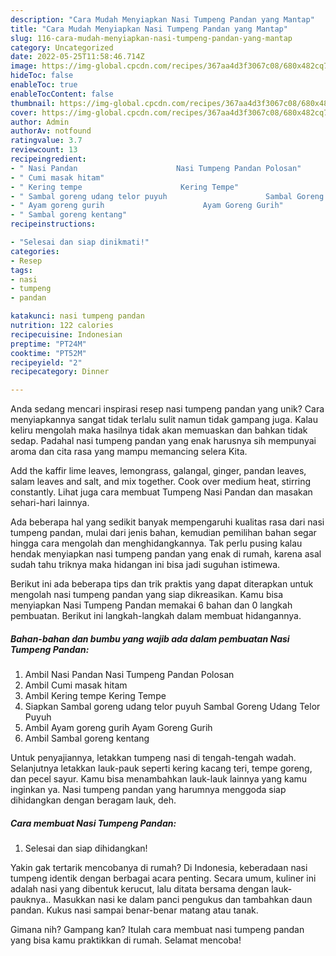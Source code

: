 ```yaml
---
description: "Cara Mudah Menyiapkan Nasi Tumpeng Pandan yang Mantap"
title: "Cara Mudah Menyiapkan Nasi Tumpeng Pandan yang Mantap"
slug: 116-cara-mudah-menyiapkan-nasi-tumpeng-pandan-yang-mantap
category: Uncategorized
date: 2022-05-25T11:58:46.714Z
image: https://img-global.cpcdn.com/recipes/367aa4d3f3067c08/680x482cq70/nasi-tumpeng-pandan-foto-resep-utama.jpg
hideToc: false
enableToc: true
enableTocContent: false
thumbnail: https://img-global.cpcdn.com/recipes/367aa4d3f3067c08/680x482cq70/nasi-tumpeng-pandan-foto-resep-utama.jpg
cover: https://img-global.cpcdn.com/recipes/367aa4d3f3067c08/680x482cq70/nasi-tumpeng-pandan-foto-resep-utama.jpg
author: Admin
authorAv: notfound
ratingvalue: 3.7
reviewcount: 13
recipeingredient:
- " Nasi Pandan                      Nasi Tumpeng Pandan Polosan"
- " Cumi masak hitam"
- " Kering tempe                      Kering Tempe"
- " Sambal goreng udang telor puyuh                      Sambal Goreng Udang Telor Puyuh"
- " Ayam goreng gurih                      Ayam Goreng Gurih"
- " Sambal goreng kentang"
recipeinstructions:

- "Selesai dan siap dinikmati!"
categories:
- Resep
tags:
- nasi
- tumpeng
- pandan

katakunci: nasi tumpeng pandan 
nutrition: 122 calories
recipecuisine: Indonesian
preptime: "PT24M"
cooktime: "PT52M"
recipeyield: "2"
recipecategory: Dinner

---
```





Anda sedang mencari inspirasi resep nasi tumpeng pandan yang unik? Cara menyiapkannya sangat tidak terlalu sulit namun tidak gampang juga. Kalau keliru mengolah maka hasilnya tidak akan memuaskan dan bahkan tidak sedap. Padahal nasi tumpeng pandan yang enak harusnya sih mempunyai aroma dan cita rasa yang mampu memancing selera Kita.





Add the kaffir lime leaves, lemongrass, galangal, ginger, pandan leaves, salam leaves and salt, and mix together. Cook over medium heat, stirring constantly. Lihat juga cara membuat Tumpeng Nasi Pandan dan masakan sehari-hari lainnya.

Ada beberapa hal yang sedikit banyak mempengaruhi kualitas rasa dari nasi tumpeng pandan, mulai dari jenis bahan, kemudian pemilihan bahan segar hingga cara mengolah dan menghidangkannya. Tak perlu pusing kalau hendak menyiapkan nasi tumpeng pandan yang enak di rumah, karena asal sudah tahu triknya maka hidangan ini bisa jadi suguhan istimewa.






Berikut ini ada beberapa tips dan trik praktis yang dapat diterapkan untuk mengolah nasi tumpeng pandan yang siap dikreasikan. Kamu bisa menyiapkan Nasi Tumpeng Pandan memakai 6 bahan dan 0 langkah pembuatan. Berikut ini langkah-langkah dalam membuat hidangannya.

<!--inarticleads1-->

##### Bahan-bahan dan bumbu yang wajib ada dalam pembuatan Nasi Tumpeng Pandan:

1. Ambil  Nasi Pandan                      Nasi Tumpeng Pandan Polosan
1. Ambil  Cumi masak hitam
1. Ambil  Kering tempe                      Kering Tempe
1. Siapkan  Sambal goreng udang telor puyuh                      Sambal Goreng Udang Telor Puyuh
1. Ambil  Ayam goreng gurih                      Ayam Goreng Gurih
1. Ambil  Sambal goreng kentang


Untuk penyajiannya, letakkan tumpeng nasi di tengah-tengah wadah. Selanjutnya letakkan lauk-pauk seperti kering kacang teri, tempe goreng, dan pecel sayur. Kamu bisa menambahkan lauk-lauk lainnya yang kamu inginkan ya. Nasi tumpeng pandan yang harumnya menggoda siap dihidangkan dengan beragam lauk, deh. 

<!--inarticleads2-->

##### Cara membuat Nasi Tumpeng Pandan:


1. Selesai dan siap dihidangkan!

Yakin gak tertarik mencobanya di rumah? Di Indonesia, keberadaan nasi tumpeng identik dengan berbagai acara penting. Secara umum, kuliner ini adalah nasi yang dibentuk kerucut, lalu ditata bersama dengan lauk-pauknya.. Masukkan nasi ke dalam panci pengukus dan tambahkan daun pandan. Kukus nasi sampai benar-benar matang atau tanak. 

Gimana nih? Gampang kan? Itulah cara membuat nasi tumpeng pandan yang bisa kamu praktikkan di rumah. Selamat mencoba!
